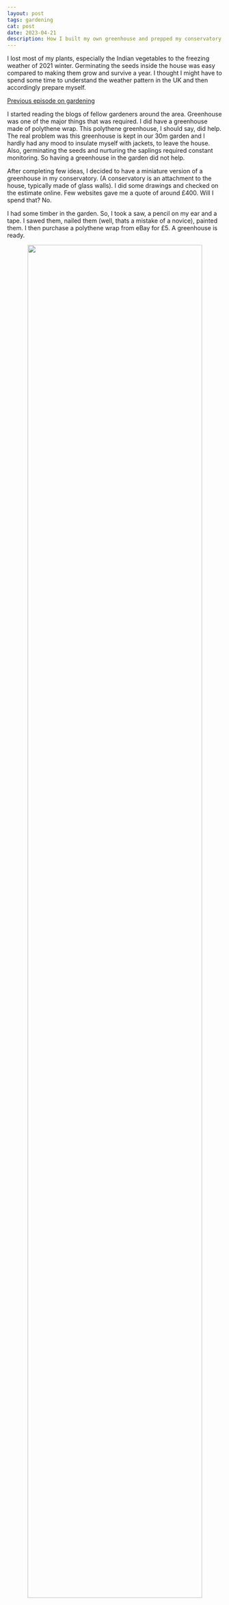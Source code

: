 ```yaml
---
layout: post
tags: gardening
cat: post
date: 2023-04-21
description: How I built my own greenhouse and prepped my conservatory
---
```


I lost most of my plants, especially the Indian vegetables to the freezing weather of 2021 winter. Germinating the seeds inside the house was easy compared to making them grow and survive a year. I thought I might have to spend some time to understand the weather pattern in the UK and then accordingly prepare myself.

[Previous episode on gardening](/blog/2023/01/22/my-gardening.html)

I started reading the blogs of fellow gardeners around the area. Greenhouse was one of the major things that was required. I did have a greenhouse made of polythene wrap. This polythene greenhouse, I should say, did help. The real problem was this greenhouse is kept in our 30m garden and I hardly had any mood to insulate myself with jackets, to leave the house. Also, germinating the seeds and nurturing the saplings required constant monitoring. So having a greenhouse in the garden did not help.

After completing few ideas, I decided to have a miniature version of a greenhouse in my conservatory. (A conservatory is an attachment to the house, typically made of glass walls). I did some drawings and checked on the estimate online. Few websites gave me a quote of around £400. Will I spend that? No.

I had some timber in the garden. So, I took a saw, a pencil on my ear and a tape. I sawed them, nailed them (well, thats a mistake of a novice), painted them. I then purchase a polythene wrap from eBay for £5. A greenhouse is ready.

<p style="text-align:center;"> 
    <img src="/blog/assets/images/WinterGardenGreenhouse_01.jpeg" width="90%"/> 
</p>
<p style="text-align:center;"> 
    <img src="/blog/assets/images/WinterGardenGreenhouse_02.jpeg" width="30%"/> 
    <img src="/blog/assets/images/WinterGardenGreenhouse_03.jpeg" width="30%"/> 
    <img src="/blog/assets/images/WinterGardenGreenhouse_04.jpeg" width="30%"/> 
</p>


About my conservatory - This is built in 1970s, single glazed, which means it has no insulation. In the winters, the conservatory is extremely cold - we've kept our drinks in the conservatory to keep them cold. And during the summers, they are extremely hot - so hot that my mint plant turned crispy when we kept the doors closed.

And now to the solution. To begin with, the greenhouse is required only for the winters. So technically, I only have to keep the greenhouse warm in the winters and during the summer, I can move the plants to the garden. So, I started working on how to keep my greenhouse warm. I tried covering the base with cardboards - didn't help. Moved the greenhouse away from the wall facing outside - didn't help.

So, I designed a thermostat. Did it solve the problem? 

Stay tuned.

[Next episode on gardening](/blog/2023/06/16/automating-the-greenhouse.html)